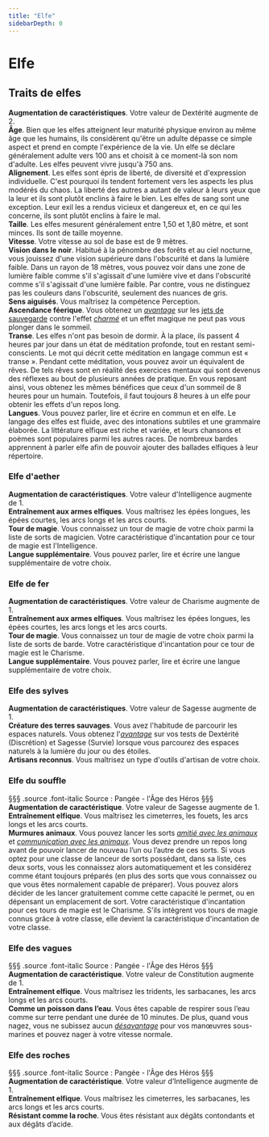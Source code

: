 ```yaml
---
title: "Elfe"
sidebarDepth: 0
---
```

# Elfe
## Traits de elfes

**Augmentation de caractéristiques**. Votre valeur de Dextérité augmente de 2.  
**Âge**. Bien que les elfes atteignent leur maturité physique environ au même âge que les humains, ils considèrent qu'être un adulte dépasse ce simple aspect et prend en compte l'expérience de la vie. Un elfe se déclare généralement adulte vers 100 ans et choisit à ce moment-là son nom d'adulte. Les elfes peuvent vivre jusqu'à 750 ans.  
**Alignement**. Les elfes sont épris de liberté, de diversité et d'expression individuelle. C'est pourquoi ils tendent fortement vers les aspects les plus modérés du chaos. La liberté des autres a autant de valeur à leurs yeux que la leur et ils sont plutôt enclins à faire le bien. Les elfes de sang sont une exception. Leur exil les a rendus vicieux et dangereux et, en ce qui les concerne, ils sont plutôt enclins à faire le mal.  
**Taille**. Les elfes mesurent généralement entre 1,50 et 1,80 mètre, et sont minces. Ils sont de taille moyenne.  
**Vitesse**. Votre vitesse au sol de base est de 9 mètres.  
**Vision dans le noir**. Habitué à la pénombre des forêts et au ciel nocturne, vous jouissez d'une vision supérieure dans l'obscurité et dans la lumière faible. Dans un rayon de 18 mètres, vous pouvez voir dans une zone de lumière faible comme s'il s'agissait d'une lumière vive et dans l'obscurité comme s'il s'agissait d'une lumière faible. Par contre, vous ne distinguez pas les couleurs dans l'obscurité, seulement des nuances de gris.  
**Sens aiguisés**. Vous maîtrisez la compétence Perception.  
**Ascendance féerique**. Vous obtenez un [_avantage_](/utiliser-les-caracteristiques/#avantage-et-desavantage) sur les [jets de sauvegarde](/utiliser-les-caracteristiques/#jets-de-sauvegarde) contre l'effet [_charmé_](/gerer-la-sante-du-personnage/#charme) et un effet magique ne peut pas vous plonger dans le sommeil.  
**Transe**. Les elfes n'ont pas besoin de dormir. À la place, ils passent 4 heures par jour dans un état de méditation profonde, tout en restant semi-conscients. Le mot qui décrit cette méditation en langage commun est « transe ». Pendant cette méditation, vous pouvez avoir un équivalent de rêves. De tels rêves sont en réalité des exercices mentaux qui sont devenus des réflexes au bout de plusieurs années de pratique. En vous reposant ainsi, vous obtenez les mêmes bénéfices que ceux d'un sommeil de 8 heures pour un humain. Toutefois, il faut toujours 8 heures à un elfe pour obtenir les effets d'un repos long.  
**Langues**. Vous pouvez parler, lire et écrire en commun et en elfe. Le langage des elfes est fluide, avec des intonations subtiles et une grammaire élaborée. La littérature elfique est riche et variée, et leurs chansons et poèmes sont populaires parmi les autres races. De nombreux bardes apprennent à parler elfe afin de pouvoir ajouter des ballades elfiques à leur répertoire.

### Elfe d'aether
**Augmentation de caractéristiques**. Votre valeur d'Intelligence augmente de 1.  
**Entraînement aux armes elfiques**. Vous maîtrisez les épées longues, les épées courtes, les arcs longs et les arcs courts.  
**Tour de magie**. Vous connaissez un tour de magie de votre choix parmi la liste de sorts de magicien. Votre caractéristique d'incantation pour ce tour de magie est l'Intelligence.  
**Langue supplémentaire**. Vous pouvez parler, lire et écrire une langue supplémentaire de votre choix.

### Elfe de fer
**Augmentation de caractéristiques**. Votre valeur de Charisme augmente de 1.  
**Entraînement aux armes elfiques**. Vous maîtrisez les épées longues, les épées courtes, les arcs longs et les arcs courts.  
**Tour de magie**. Vous connaissez un tour de magie de votre choix parmi la liste de sorts de barde. Votre caractéristique d'incantation pour ce tour de magie est le Charisme.  
**Langue supplémentaire**. Vous pouvez parler, lire et écrire une langue supplémentaire de votre choix.

### Elfe des sylves
**Augmentation de caractéristiques**. Votre valeur de Sagesse augmente de 1.  
**Créature des terres sauvages**. Vous avez l'habitude de parcourir les espaces naturels. Vous obtenez l'[_avantage_](/utiliser-les-caracteristiques/#avantage-et-desavantage) sur vos tests de Dextérité (Discrétion) et Sagesse (Survie) lorsque vous parcourez des espaces naturels à la lumière du jour ou des étoiles.  
**Artisans reconnus**. Vous maîtrisez un type d'outils d'artisan de votre choix.

### <span class="icon-gondolfiere"></span> Elfe du souffle
§§§ .source .font-italic
Source : Pangée - l'Âge des Héros
§§§
**Augmentation de caractéristique**. Votre valeur de Sagesse augmente de 1.  
**Entraînement elfique**. Vous maîtrisez les cimeterres, les fouets, les arcs longs et les arcs courts.  
**Murmures animaux**. Vous pouvez lancer les sorts [_amitié avec les animaux_](/grimoire/amitie-avec-les-animaux/) et [_communication avec les animaux_](/grimoire/communication-avec-les-animaux/). Vous devez prendre un repos long avant de pouvoir lancer de nouveau l’un ou l’autre de ces sorts. Si vous optez pour une classe de lanceur de sorts possédant, dans sa liste, ces deux sorts, vous les connaissez alors automatiquement et les considérez comme étant toujours préparés (en plus des sorts que vous connaissez ou que vous êtes normalement capable de préparer). Vous pouvez alors décider de les lancer gratuitement comme cette capacité le permet, ou en dépensant un emplacement de sort. Votre caractéristique d'incantation pour ces tours de magie est le Charisme. S'ils intègrent vos tours de magie connus grâce à votre classe, elle devient la caractéristique d'incantation de votre classe.

### <span class="icon-gondolfiere"></span> Elfe des vagues
§§§ .source .font-italic
Source : Pangée - l'Âge des Héros
§§§
**Augmentation de caractéristique**. Votre valeur de Constitution augmente de 1.  
**Entraînement elfique**. Vous maîtrisez les tridents, les sarbacanes, les arcs longs et les arcs courts.  
**Comme un poisson dans l’eau**. Vous êtes capable de respirer sous l’eau comme sur terre pendant une durée de 10 minutes. De plus, quand vous nagez, vous ne subissez aucun [_désavantage_](/utiliser-les-caracteristiques/#avantage-et-desavantage) pour vos manœuvres sous-marines et pouvez nager à votre vitesse normale.

### <span class="icon-gondolfiere"></span> Elfe des roches
§§§ .source .font-italic
Source : Pangée - l'Âge des Héros
§§§
**Augmentation de caractéristique**. Votre valeur d’Intelligence augmente de 1.  
**Entraînement elfique**. Vous maîtrisez les cimeterres, les sarbacanes, les arcs longs et les arcs courts.  
**Résistant comme la roche**. Vous êtes résistant aux dégâts contondants et aux dégâts d’acide.
